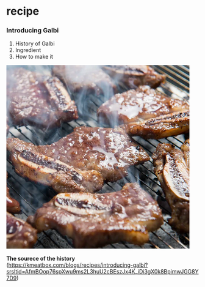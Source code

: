 # recipe

### Introducing Galbi ###

1. History of Galbi
2. Ingredient
3. How to make it

![It is so yummy!](https://github.com/NH64/recipe/blob/main/recipe.jpg?raw=true)

**The sourece of the history** (https://kmeatbox.com/blogs/recipes/introducing-galbi?srsltid=AfmBOop76spXwu9ms2L3huU2cBEszJx4K_iDi3gX0k8BpimwJGG8Y7D9)
